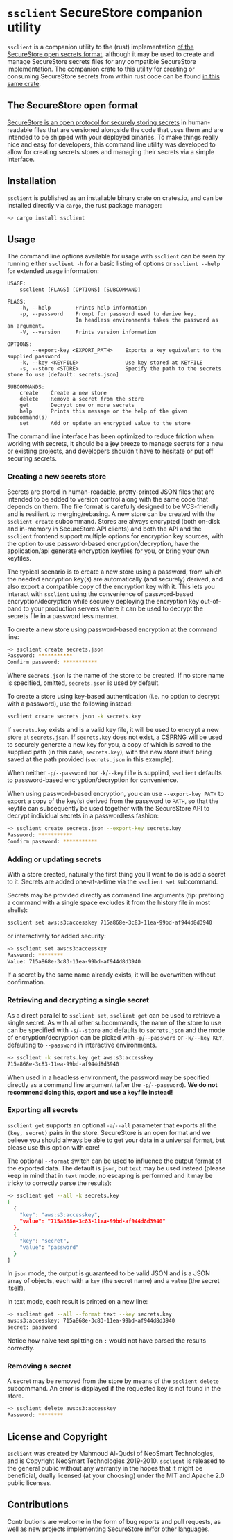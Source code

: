 # `ssclient` SecureStore companion utility

`ssclient` is a companion utility to the (rust) implementation [of the SecureStore open secrets
format](http://neosmart.net/blog/2020/securestore-open-secrets-format/), although it may be used to
create and manage SecureStore secrets files for any compatible SecureStore implementation. The
companion crate to this utility for creating or consuming SecureStore secrets from within rust code
can be found [in this same crate](../securestore/).

## The SecureStore open format

[SecureStore is an open protocol for securely storing
secrets](http://neosmart.net/blog/2020/securestore-open-secrets-format/) in human-readable files that are
versioned alongside the code that uses them and are intended to be shipped with your deployed
binaries. To make things really nice and easy for developers, this command line utility was
developed to allow for creating secrets stores and managing their secrets via a simple interface.

## Installation

`ssclient` is published as an installable binary crate on crates.io, and can be installed directly
via `cargo`, the rust package manager:

```bash
~> cargo install ssclient
```

## Usage

The command line options available for usage with `ssclient` can be seen by running either
`ssclient -h` for a basic listing of options or `ssclient --help` for extended usage information:

```
USAGE:
    ssclient [FLAGS] [OPTIONS] [SUBCOMMAND]

FLAGS:
    -h, --help        Prints help information
    -p, --password    Prompt for password used to derive key.
                      In headless environments takes the password as an argument.
    -V, --version     Prints version information

OPTIONS:
        --export-key <EXPORT_PATH>    Exports a key equivalent to the supplied password
    -k, --key <KEYFILE>               Use key stored at KEYFILE
    -s, --store <STORE>               Specify the path to the secrets store to use [default: secrets.json]

SUBCOMMANDS:
    create    Create a new store
    delete    Remove a secret from the store
    get       Decrypt one or more secrets
    help      Prints this message or the help of the given subcommand(s)
    set       Add or update an encrypted value to the store
```

The command line interface has been optimized to reduce friction when working with secrets, it
should be a ~~joy~~ breeze to manage secrets for a new or existing projects, and developers
shouldn't have to hesitate or put off securing secrets.

### Creating a new secrets store

Secrets are stored in human-readable, pretty-printed JSON files that are intended to be added to
version control along with the same code that depends on them. The file format is carefully designed
to be VCS-friendly and is resilient to merging/rebasing. A new store can be created with the
`ssclient create` subcommand. Stores are always encrypted (both on-disk and in-memory in SecureStore
API clients) and both the API and the `ssclient` frontend support multiple options for encryption
key sources, with the option to use password-based encryption/decryption, have the application/api
generate encryption keyfiles for you, or bring your own keyfiles.

The typical scenario is to create a new store using a password, from which the needed encryption
key(s) are automatically (and securely) derived, and also export a compatible copy of the encryption
key with it. This lets you interact with `ssclient` using the convenience of password-based
encryption/decryption while securely deploying the encryption key out-of-band to your production
servers where it can be used to decrypt the secrets file in a password less manner.

To create a new store using password-based encryption at the command line:

```bash
~> ssclient create secrets.json
Password: ***********
Confirm password: ***********
```

Where `secrets.json` is the name of the store to be created. If no store name is specified,  omitted,
`secrets.json` is used by default.

To create a store using key-based authentication (i.e. no option to decrypt with a password), use
the following instead:

```bash
ssclient create secrets.json -k secrets.key
```

If `secrets.key` exists and is a valid key file, it will be used to encrypt a new store at
`secrets.json`. If `secrets.key` does not exist, a CSPRNG will be used to securely generate a new
key for you, a copy of which is saved to the supplied path (in this case, `secrets.key`), with the
new store itself being saved at the path provided (`secrets.json` in this example).

When neither `-p`/`--password` nor `-k`/`--keyfile` is supplied, `ssclient` defaults to
password-based encryption/decryption for convenience.

When using password-based encryption, you can use `--export-key PATH` to export a copy of the key(s)
derived from the password to `PATH`, so that the keyfile can subsequently be used together with the
SecureStore API to decrypt individual secrets in a passwordless fashion:

```bash
~> ssclient create secrets.json --export-key secrets.key
Password: ***********
Confirm password: ***********
```

### Adding or updating secrets

With a store created, naturally the first thing you'll want to do is add a secret to it. Secrets are
added one-at-a-time via the `ssclient set` subcommand.

Secrets may be provided directly as command line arguments (tip: prefixing a command with a single
space excludes it from the history file in most shells):

```bash
ssclient set aws:s3:accesskey 715a868e-3c83-11ea-99bd-af944d8d3940
```

or interactively for added security:

```bash
~> ssclient set aws:s3:accesskey
Password: ********
Value: 715a868e-3c83-11ea-99bd-af944d8d3940
```

If a secret by the same name already exists, it will be overwritten without confirmation.

### Retrieving and decrypting a single secret

As a direct parallel to `ssclient set`, `ssclient get` can be used to retrieve a single secret. As
with all other subcommands, the name of the store to use can be specified with `-s`/`--store` and
defaults to `secrets.json` and the mode of encryption/decryption can be picked with
`-p`/`--password` or `-k/--key KEY`, defaulting to `--password` in interactive environments.

```bash
~> ssclient -k secrets.key get aws:s3:accesskey
715a868e-3c83-11ea-99bd-af944d8d3940
```

When used in a headless environment, the password may be specified directly as a command line
argument (after the `-p`/`--password`). **We do not recommend doing this, export and use a keyfile
instead!**

### Exporting all secrets

`ssclient get` supports an optional `-a`/`--all` parameter that exports all the `(key, secret)`
pairs in the store. SecureStore is an open format and we believe you should always be able to get
your data in a universal format, but please use this option with care!

The optional `--format` switch can be used to influence the output format of the exported data. The
default is `json`, but `text` may be used instead (please keep in mind that in `text` mode, no
escaping is performed and it may be tricky to correctly parse the results):

```bash
~> ssclient get --all -k secrets.key
[
  {
    "key": "aws:s3:accesskey",
    "value": "715a868e-3c83-11ea-99bd-af944d8d3940"
  },
  {
    "key": "secret",
    "value": "password"
  }
]
```

In `json` mode, the output is guaranteed to be valid JSON and is a JSON array of objects, each with
a `key` (the secret name) and a `value` (the secret itself).

In text mode, each result is printed on a new line:

```bash
~> ssclient get --all --format text --key secrets.key
aws:s3:accesskey: 715a868e-3c83-11ea-99bd-af944d8d3940
secret: password
```

Notice how naive text splitting on `:` would not have parsed the results correctly.

### Removing a secret

A secret may be removed from the store by means of the `ssclient delete` subcommand. An error is
displayed if the requested key is not found in the store.

```bash
~> ssclient delete aws:s3:accesskey
Password: ********
```

## License and Copyright

`ssclient` was created by Mahmoud Al-Qudsi of NeoSmart Technologies, and is Copyright NeoSmart
Technologies 2019-2010. `ssclient` is released to the general public without any warranty in the
hopes that it might be beneficial, dually licensed (at your choosing) under the MIT and Apache
2.0 public licenses.

## Contributions

Contributions are welcome in the form of bug reports and pull requests, as well as new projects
implementing SecureStore in/for other languages.
